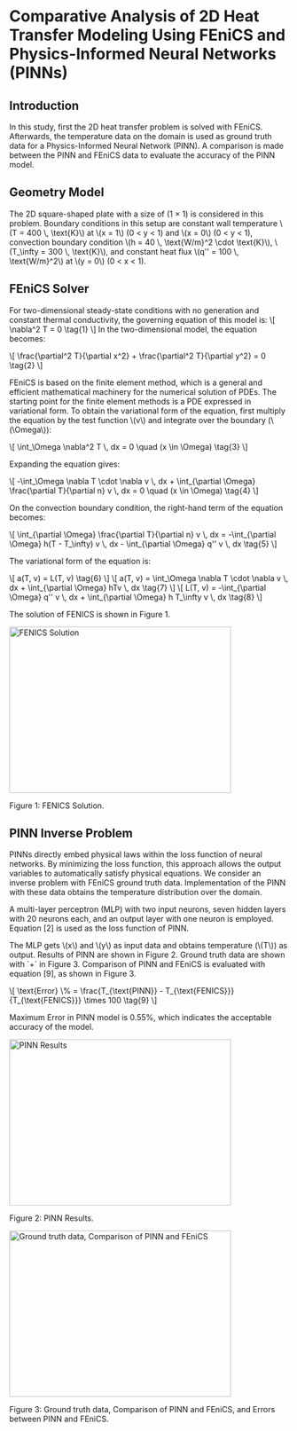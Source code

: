 <!DOCTYPE HTML>
<html lang="en">
<head>
    <title>Comparative Analysis of 2D Heat Transfer Modeling Using FEniCS and Physics-Informed Neural Networks (PINNs)</title>
    <meta charset="utf-8">
    <meta name="viewport" content="width=device-width, initial-scale=1.0">
    <link rel="stylesheet" href="/mc/styles/blogs.css" type="text/css" charset="utf-8" />
    <script src="https://polyfill.io/v3/polyfill.min.js?features=es6"></script>
    <script id="MathJax-script" async
            src="https://cdn.jsdelivr.net/npm/mathjax@3/es5/tex-mml-chtml.js">
    </script>
</head>
<body>
<h1>Comparative Analysis of 2D Heat Transfer Modeling Using FEniCS and Physics-Informed Neural Networks (PINNs)</h1>

<h2>Introduction</h2>
<p>
    In this study, first the 2D heat transfer problem is solved with FEniCS. Afterwards, the temperature data on the domain is used as ground truth data for a Physics-Informed Neural Network (PINN). A comparison is made between the PINN and FEniCS data to evaluate the accuracy of the PINN model.
</p>

<h2>Geometry Model</h2>
<p>
    The 2D square-shaped plate with a size of (1 × 1) is considered in this problem. Boundary conditions in this setup are constant wall temperature \(T = 400 \, \text{K}\) at \(x = 1\) (0 < y < 1) and \(x = 0\) (0 < y < 1), convection boundary condition \(h = 40 \, \text{W/m}^2 \cdot \text{K}\), \(T_\infty = 300 \, \text{K}\), and constant heat flux \(q'' = 100 \, \text{W/m}^2\) at \(y = 0\) (0 < x < 1).
</p>

<h2>FEniCS Solver</h2>
<p>
    For two-dimensional steady-state conditions with no generation and constant thermal conductivity, the governing equation of this model is:
    \[
    \nabla^2 T = 0 \tag{1}
    \]
    In the two-dimensional model, the equation becomes:
</p>
<p>
    \[
    \frac{\partial^2 T}{\partial x^2} + \frac{\partial^2 T}{\partial y^2} = 0 \tag{2}
    \]
</p>
<p>
    FEniCS is based on the finite element method, which is a general and efficient mathematical machinery for the numerical solution of PDEs. The starting point for the finite element methods is a PDE expressed in variational form. To obtain the variational form of the equation, first multiply the equation by the test function \(v\) and integrate over the boundary (\(\Omega\)):
</p>
<p>
    \[
    \int_\Omega \nabla^2 T \, dx = 0 \quad (x \in \Omega) \tag{3}
    \]
</p>
<p>
    Expanding the equation gives:
</p>
<p>
    \[
    -\int_\Omega \nabla T \cdot \nabla v \, dx + \int_{\partial \Omega} \frac{\partial T}{\partial n} v \, dx = 0 \quad (x \in \Omega) \tag{4}
    \]
</p>
<p>
    On the convection boundary condition, the right-hand term of the equation becomes:
</p>
<p>
    \[
    \int_{\partial \Omega} \frac{\partial T}{\partial n} v \, dx = -\int_{\partial \Omega} h(T - T_\infty) v \, dx - \int_{\partial \Omega} q'' v \, dx \tag{5}
    \]
</p>
<p>
    The variational form of the equation is:
</p>
<p>
    \[
    a(T, v) = L(T, v) \tag{6}
    \]
    \[
    a(T, v) = \int_\Omega \nabla T \cdot \nabla v \, dx + \int_{\partial \Omega} hTv \, dx \tag{7}
    \]
    \[
    L(T, v) = -\int_{\partial \Omega} q'' v \, dx + \int_{\partial \Omega} h T_\infty v \, dx \tag{8}
    \]
</p>
<p>The solution of FENICS is shown in Figure 1.</p>

<!-- Placeholder for Figure 1: FENICS Solution -->
<div class="figure">
    <img width="400" height="300" src="/assets/img/posts/projects/twod_1.png" alt="FENICS Solution" width="600" />
    <p>Figure 1: FENICS Solution.</p>
</div>

<h2>PINN Inverse Problem</h2>
<p>
    PINNs directly embed physical laws within the loss function of neural networks. By minimizing the loss function, this approach allows the output variables to automatically satisfy physical equations. We consider an inverse problem with FEniCS ground truth data. Implementation of the PINN with these data obtains the temperature distribution over the domain. 
</p>
<p>
    A multi-layer perceptron (MLP) with two input neurons, seven hidden layers with 20 neurons each, and an output layer with one neuron is employed. Equation [2] is used as the loss function of PINN.
</p>
<p>
    The MLP gets \(x\) and \(y\) as input data and obtains temperature (\(T\)) as output. Results of PINN are shown in Figure 2. Ground truth data are shown with `+` in Figure 3. Comparison of PINN and FEniCS is evaluated with equation [9], as shown in Figure 3.
</p>
<p>
    \[
    \text{Error} \% = \frac{T_{\text{PINN}} - T_{\text{FENICS}}}{T_{\text{FENICS}}} \times 100 \tag{9}
    \]
</p>
<p>Maximum Error in PINN model is 0.55%, which indicates the acceptable accuracy of the model.</p>

<!-- Placeholder for Figure 2: PINN Results -->
<div class="figure">
    <img width="400" height="300" src="/assets/img/posts/projects/twod_2.png" alt="PINN Results" width="600" />
    <p>Figure 2: PINN Results.</p>
</div>

<!-- Placeholder for Figure 3: Ground truth data, Comparison of PINN and FEniCS -->
<div class="figure">
    <img width="400" height="300" src="/assets/img/posts/projects/twod_3.png" alt="Ground truth data, Comparison of PINN and FEniCS" width="600" />
    <p>Figure 3: Ground truth data, Comparison of PINN and FEniCS, and Errors between PINN and FEniCS.</p>
</div>

</body>
</html>
